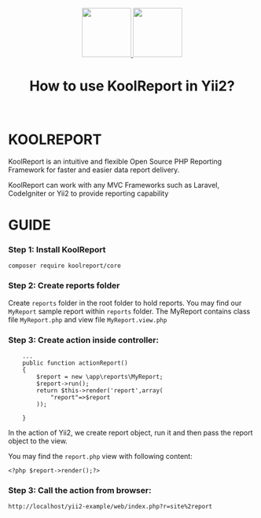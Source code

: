 <p align="center">
    <a href="https://www.koolreport.com" target="_blank">
        <img src="https://avatars0.githubusercontent.com/u/993323" height="100px">
        <img src="https://cdn.koolreport.com/assets/images/bar.png" height="100px">
    </a>
    <h1 align="center">How to use KoolReport in Yii2?</h1>
    <br>
</p>

# KOOLREPORT

KoolReport is an intuitive and flexible Open Source PHP Reporting Framework for faster and easier data report delivery.

KoolReport can work with any MVC Frameworks such as Laravel, CodeIgniter or Yii2 to provide reporting capability

# GUIDE

### Step 1: Install KoolReport

```
composer require koolreport/core
```

### Step 2: Create reports folder

Create `reports` folder in the root folder to hold reports. You may find our `MyReport` sample report within `reports` folder. The MyReport contains class file `MyReport.php` and view file `MyReport.view.php`

### Step 3: Create action inside controller:

```
    ...
    public function actionReport()
    {
        $report = new \app\reports\MyReport;
        $report->run();
        return $this->render('report',array(
            "report"=>$report
        ));
        
    }
```

In the action of Yii2, we create report object, run it and then pass the report object to the view.

You may find the `report.php` view with following content:

```
<?php $report->render();?>
```

### Step 3: Call the action from browser:

```
http://localhost/yii2-example/web/index.php?r=site%2report
```